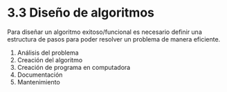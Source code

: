 # 3.3 Diseño de algoritmos

Para diseñar un algoritmo exitoso/funcional es necesario definir una estructura de pasos para poder resolver un problema de manera eficiente.

1. Análisis del problema
2. Creación del algoritmo
3. Creación de programa en computadora
4. Documentación
5. Mantenimiento